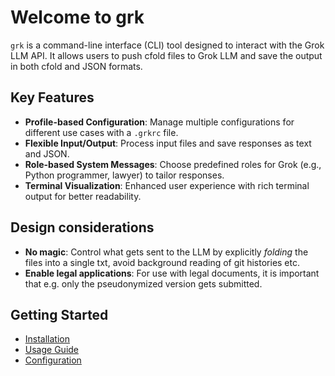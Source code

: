 # Welcome to grk

`grk` is a command-line interface (CLI) tool designed to interact with the Grok LLM API. It allows users to push cfold files to Grok LLM and save the output in both cfold and JSON formats.

## Key Features

- **Profile-based Configuration**: Manage multiple configurations for different use cases with a `.grkrc` file.
- **Flexible Input/Output**: Process input files and save responses as text and JSON.
- **Role-based System Messages**: Choose predefined roles for Grok (e.g., Python programmer, lawyer) to tailor responses.
- **Terminal Visualization**: Enhanced user experience with rich terminal output for better readability.

## Design considerations
- **No magic**: Control what gets sent to the LLM by explicitly *folding* the files into a single txt, avoid background reading of git histories etc. 
- **Enable legal applications**: For use with legal documents, it is important that e.g. only the pseudonymized version gets submitted. 

## Getting Started

- [Installation](./installation.md)
- [Usage Guide](./usage.md)
- [Configuration](./configuration.md)
